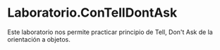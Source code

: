 # Laboratorio.ConTellDontAsk
Este laboratorio nos permite practicar principio de Tell, Don't Ask de la orientación a objetos.